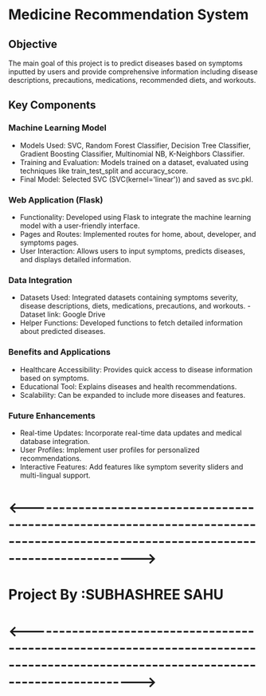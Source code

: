 # Medicine Recommendation System 


## Objective
The main goal of this project is to predict diseases based on symptoms inputted by users and provide comprehensive information including disease descriptions, precautions, medications, recommended diets, and workouts.

## Key Components
### Machine Learning Model
- Models Used: SVC, Random Forest Classifier, Decision Tree Classifier, Gradient Boosting Classifier, Multinomial NB, K-Neighbors Classifier.
- Training and Evaluation: Models trained on a dataset, evaluated using techniques like train_test_split and accuracy_score.
- Final Model: Selected SVC (SVC(kernel='linear')) and saved as svc.pkl.
### Web Application (Flask)
- Functionality: Developed using Flask to integrate the machine learning model with a user-friendly interface.
- Pages and Routes: Implemented routes for home, about, developer, and symptoms pages.
- User Interaction: Allows users to input symptoms, predicts diseases, and displays detailed information.
### Data Integration
- Datasets Used: Integrated datasets containing symptoms severity, disease descriptions, diets, medications, precautions, and workouts. - Dataset link: Google Drive
- Helper Functions: Developed functions to fetch detailed information about predicted diseases.
### Benefits and Applications
- Healthcare Accessibility: Provides quick access to disease information based on symptoms.
- Educational Tool: Explains diseases and health recommendations.
- Scalability: Can be expanded to include more diseases and features.
### Future Enhancements
- Real-time Updates: Incorporate real-time data updates and medical database integration.
- User Profiles: Implement user profiles for personalized recommendations.
- Interactive Features: Add features like symptom severity sliders and multi-lingual support.



# <----------------------------------------------------------------------------------------------------------------------------------->
#                                                                                                     Project By :SUBHASHREE SAHU
# <----------------------------------------------------------------------------------------------------------------------------------->
